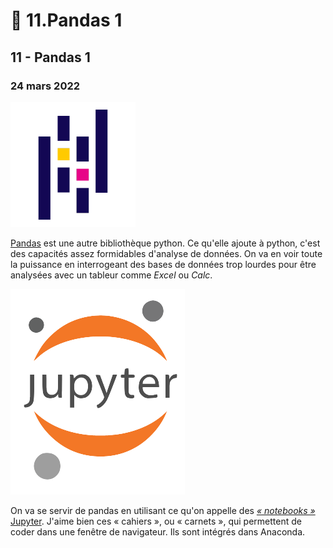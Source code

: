 # 🐼 11.Pandas 1

## 11 - Pandas 1

### 24 mars 2022

![](../.gitbook/assets/pandaslogo2020.png)

[Pandas](https://pandas.pydata.org/pandas-docs/stable/index.html#) est une autre bibliothèque python. Ce qu'elle ajoute à python, c'est des capacités assez formidables d'analyse de données. On va en voir toute la puissance en interrogeant des bases de données trop lourdes pour être analysées avec un tableur comme _Excel_ ou _Calc_.

![](../.gitbook/assets/logo-jupyter.png)

On va se servir de pandas en utilisant ce qu'on appelle des [_« notebooks »_ Jupyter](https://jupyter.org). J'aime bien ces « cahiers », ou « carnets », qui permettent de coder dans une fenêtre de navigateur. Ils sont intégrés dans Anaconda.
